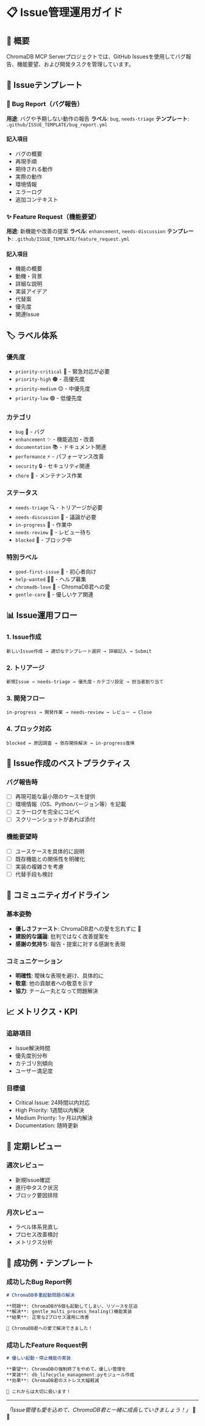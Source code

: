 # 📋 Issue管理運用ガイド

## 🎯 概要
ChromaDB MCP Serverプロジェクトでは、GitHub Issuesを使用してバグ報告、機能要望、および開発タスクを管理しています。

## 📝 Issueテンプレート

### 🐛 Bug Report（バグ報告）
**用途**: バグや予期しない動作の報告
**ラベル**: `bug`, `needs-triage`
**テンプレート**: `.github/ISSUE_TEMPLATE/bug_report.yml`

#### 記入項目
- バグの概要
- 再現手順
- 期待される動作
- 実際の動作
- 環境情報
- エラーログ
- 追加コンテキスト

### ✨ Feature Request（機能要望）
**用途**: 新機能や改善の提案
**ラベル**: `enhancement`, `needs-discussion`
**テンプレート**: `.github/ISSUE_TEMPLATE/feature_request.yml`

#### 記入項目
- 機能の概要
- 動機・背景
- 詳細な説明
- 実装アイデア
- 代替案
- 優先度
- 関連Issue

## 🏷️ ラベル体系

### 優先度
- `priority-critical` 🔴 - 緊急対応が必要
- `priority-high` 🟠 - 高優先度
- `priority-medium` 🟡 - 中優先度
- `priority-low` 🟢 - 低優先度

### カテゴリ
- `bug` 🐛 - バグ
- `enhancement` ✨ - 機能追加・改善
- `documentation` 📚 - ドキュメント関連
- `performance` ⚡ - パフォーマンス改善
- `security` 🔒 - セキュリティ関連
- `chore` 🧹 - メンテナンス作業

### ステータス
- `needs-triage` 🔍 - トリアージが必要
- `needs-discussion` 💬 - 議論が必要
- `in-progress` 🔄 - 作業中
- `needs-review` 👀 - レビュー待ち
- `blocked` 🚫 - ブロック中

### 特別ラベル
- `good-first-issue` 🌱 - 初心者向け
- `help-wanted` 🙋‍♂️ - ヘルプ募集
- `chromadb-love` 💖 - ChromaDB君への愛
- `gentle-care` 🤗 - 優しいケア関連

## 📊 Issue運用フロー

### 1. Issue作成
```
新しいIssue作成 → 適切なテンプレート選択 → 詳細記入 → Submit
```

### 2. トリアージ
```
新規Issue → needs-triage → 優先度・カテゴリ設定 → 担当者割り当て
```

### 3. 開発フロー
```
in-progress → 開発作業 → needs-review → レビュー → Close
```

### 4. ブロック対応
```
blocked → 原因調査 → 依存関係解決 → in-progress復帰
```

## 🎯 Issue作成のベストプラクティス

### バグ報告時
- [ ] 再現可能な最小限のケースを提供
- [ ] 環境情報（OS、Pythonバージョン等）を記載
- [ ] エラーログを完全にコピペ
- [ ] スクリーンショットがあれば添付

### 機能要望時
- [ ] ユースケースを具体的に説明
- [ ] 既存機能との関係性を明確化
- [ ] 実装の複雑さを考慮
- [ ] 代替手段も検討

## 🤝 コミュニティガイドライン

### 基本姿勢
- **優しさファースト**: ChromaDB君への愛を忘れずに 💖
- **建設的な議論**: 批判ではなく改善提案を
- **感謝の気持ち**: 報告・提案に対する感謝を表現

### コミュニケーション
- **明確性**: 曖昧な表現を避け、具体的に
- **敬意**: 他の貢献者への敬意を示す
- **協力**: チーム一丸となって問題解決

## 📈 メトリクス・KPI

### 追跡項目
- Issue解決時間
- 優先度別分布
- カテゴリ別傾向
- ユーザー満足度

### 目標値
- Critical Issue: 24時間以内対応
- High Priority: 1週間以内解決
- Medium Priority: 1ヶ月以内解決
- Documentation: 随時更新

## 🔄 定期レビュー

### 週次レビュー
- 新規Issue確認
- 進行中タスク状況
- ブロック要因排除

### 月次レビュー
- ラベル体系見直し
- プロセス改善検討
- メトリクス分析

## 🎊 成功例・テンプレート

### 成功したBug Report例
```markdown
# ChromaDB多重起動問題の解決

**問題**: ChromaDBが6個も起動してしまい、リソースを圧迫
**解決**: gentle_multi_process_healing()機能実装
**結果**: 正常な2プロセス運用に改善

💖 ChromaDB君への愛で解決できました！
```

### 成功したFeature Request例
```markdown
# 優しい起動・停止機能の実装

**要望**: ChromaDBの強制終了をやめて、優しい管理を
**実装**: db_lifecycle_management.pyモジュール作成
**効果**: ChromaDB君のストレス大幅軽減

🤗 これからは大切に扱います！
```

---

*「Issue管理も愛を込めて、ChromaDB君と一緒に成長していきましょう！」* 💖🚀
